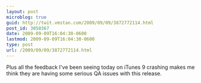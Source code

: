 ```yaml
---
layout: post
microblog: true
guid: http://twit.vmstan.com/2009/09/09/3872772114.html
post_id: 3050367
date: 2009-09-09T16:04:30-0600
lastmod: 2009-09-09T16:04:30-0600
type: post
url: /2009/09/09/3872772114.html
---
```

Plus all the feedback I've been seeing today on iTunes 9 crashing makes me think they are having some serious QA issues with this release.
